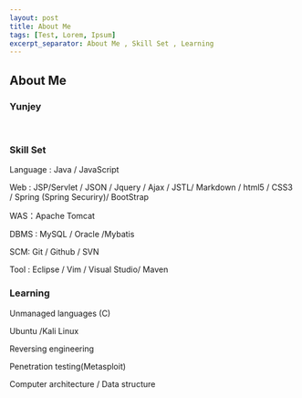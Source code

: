 ```yaml
---
layout: post
title: About Me
tags: [Test, Lorem, Ipsum]
excerpt_separator: About Me , Skill Set , Learning
---
```


## About Me

### Yunjey

<br>

### Skill Set

Language : Java / JavaScript

Web : JSP/Servlet / JSON / Jquery / Ajax / JSTL/ Markdown / html5 / CSS3 / Spring (Spring Securiry)/ BootStrap 

WAS：Apache Tomcat   

DBMS : MySQL / Oracle /Mybatis 

SCM: Git / Github / SVN    

Tool : Eclipse / Vim / Visual Studio/ Maven



### Learning

Unmanaged languages (C)

Ubuntu /Kali Linux 

Reversing engineering

Penetration testing(Metasploit)

Computer architecture / Data structure
